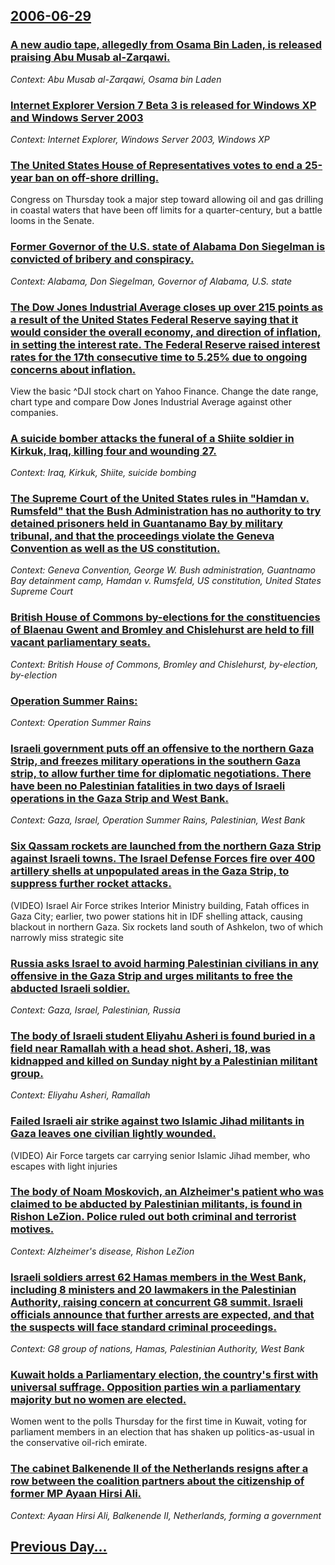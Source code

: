 ## [2006-06-29](/news/2006/06/29/index.md)

### [ A new audio tape, allegedly from Osama Bin Laden, is released praising Abu Musab al-Zarqawi. ](/news/2006/06/29/a-new-audio-tape-allegedly-from-osama-bin-laden-is-released-praising-abu-musab-al-zarqawi.md)
_Context: Abu Musab al-Zarqawi, Osama bin Laden_

### [ Internet Explorer Version 7 Beta 3 is released for Windows XP and Windows Server 2003](/news/2006/06/29/internet-explorer-version-7-beta-3-is-released-for-windows-xp-and-windows-server-2003.md)
_Context: Internet Explorer, Windows Server 2003, Windows XP_

### [ The United States House of Representatives votes to end a 25-year ban on off-shore drilling. ](/news/2006/06/29/the-united-states-house-of-representatives-votes-to-end-a-25-year-ban-on-off-shore-drilling.md)
Congress on Thursday took a major step toward allowing oil and gas drilling in coastal waters that have been off limits for a quarter-century, but a battle looms in the Senate.

### [ Former Governor of the U.S. state of Alabama Don Siegelman is convicted of bribery and conspiracy. ](/news/2006/06/29/former-governor-of-the-u-s-state-of-alabama-don-siegelman-is-convicted-of-bribery-and-conspiracy.md)
_Context: Alabama, Don Siegelman, Governor of Alabama, U.S. state_

### [ The Dow Jones Industrial Average closes up over 215 points as a result of the United States Federal Reserve saying that it would consider the overall economy, and direction of inflation, in setting the interest rate. The Federal Reserve raised interest rates for the 17th consecutive time to 5.25% due to ongoing concerns about inflation. ](/news/2006/06/29/the-dow-jones-industrial-average-closes-up-over-215-points-as-a-result-of-the-united-states-federal-reserve-saying-that-it-would-consider-t.md)
View the basic ^DJI stock chart on Yahoo Finance. Change the date range, chart type and compare Dow Jones Industrial Average against other companies.

### [ A suicide bomber attacks the funeral of a Shiite soldier in Kirkuk, Iraq, killing four and wounding 27. ](/news/2006/06/29/a-suicide-bomber-attacks-the-funeral-of-a-shiite-soldier-in-kirkuk-iraq-killing-four-and-wounding-27.md)
_Context: Iraq, Kirkuk, Shiite, suicide bombing_

### [ The Supreme Court of the United States rules in "Hamdan v. Rumsfeld" that the Bush Administration has no authority to try detained prisoners held in Guantanamo Bay by military tribunal, and that the proceedings violate the Geneva Convention as well as the US constitution. ](/news/2006/06/29/the-supreme-court-of-the-united-states-rules-in-hamdan-v-rumsfeld-that-the-bush-administration-has-no-authority-to-try-detained-prisoner.md)
_Context: Geneva Convention, George W. Bush administration, Guantnamo Bay detainment camp, Hamdan v. Rumsfeld, US constitution, United States Supreme Court_

### [ British House of Commons by-elections for the constituencies of Blaenau Gwent and Bromley and Chislehurst are held to fill vacant parliamentary seats. ](/news/2006/06/29/british-house-of-commons-by-elections-for-the-constituencies-of-blaenau-gwent-and-bromley-and-chislehurst-are-held-to-fill-vacant-parliamen.md)
_Context: British House of Commons, Bromley and Chislehurst, by-election, by-election_

### [ Operation Summer Rains:](/news/2006/06/29/operation-summer-rains.md)
_Context: Operation Summer Rains_

### [ Israeli government puts off an offensive to the northern Gaza Strip, and freezes military operations in the southern Gaza strip, to allow further time for diplomatic negotiations. There have been no Palestinian fatalities in two days of Israeli operations in the Gaza Strip and West Bank. ](/news/2006/06/29/israeli-government-puts-off-an-offensive-to-the-northern-gaza-strip-and-freezes-military-operations-in-the-southern-gaza-strip-to-allow-f.md)
_Context: Gaza, Israel, Operation Summer Rains, Palestinian, West Bank_

### [ Six Qassam rockets are launched from the northern Gaza Strip against Israeli towns. The Israel Defense Forces fire over 400 artillery shells at unpopulated areas in the Gaza Strip, to suppress further rocket attacks. ](/news/2006/06/29/six-qassam-rockets-are-launched-from-the-northern-gaza-strip-against-israeli-towns-the-israel-defense-forces-fire-over-400-artillery-shell.md)
(VIDEO) Israel Air Force strikes Interior Ministry building, Fatah offices in Gaza City; earlier, two power stations hit in IDF shelling attack, causing blackout in northern Gaza. Six rockets land south of Ashkelon, two of which narrowly miss strategic site

### [ Russia asks Israel to avoid harming Palestinian civilians in any offensive in the Gaza Strip and urges militants to free the abducted Israeli soldier. ](/news/2006/06/29/russia-asks-israel-to-avoid-harming-palestinian-civilians-in-any-offensive-in-the-gaza-strip-and-urges-militants-to-free-the-abducted-israe.md)
_Context: Gaza, Israel, Palestinian, Russia_

### [ The body of Israeli student Eliyahu Asheri is found buried in a field near Ramallah with a head shot. Asheri, 18, was kidnapped and killed on Sunday night by a Palestinian militant group. ](/news/2006/06/29/the-body-of-israeli-student-eliyahu-asheri-is-found-buried-in-a-field-near-ramallah-with-a-head-shot-asheri-18-was-kidnapped-and-killed.md)
_Context: Eliyahu Asheri, Ramallah_

### [ Failed Israeli air strike against two Islamic Jihad militants in Gaza leaves one civilian lightly wounded. ](/news/2006/06/29/failed-israeli-air-strike-against-two-islamic-jihad-militants-in-gaza-leaves-one-civilian-lightly-wounded.md)
(VIDEO) Air Force targets car carrying senior Islamic Jihad member, who escapes with light injuries 

### [ The body of Noam Moskovich, an Alzheimer's patient who was claimed to be abducted by Palestinian militants, is found in Rishon LeZion. Police ruled out both criminal and terrorist motives. ](/news/2006/06/29/the-body-of-noam-moskovich-an-alzheimer-s-patient-who-was-claimed-to-be-abducted-by-palestinian-militants-is-found-in-rishon-lezion-poli.md)
_Context: Alzheimer's disease, Rishon LeZion_

### [ Israeli soldiers arrest 62 Hamas members in the West Bank, including 8 ministers and 20 lawmakers in the Palestinian Authority, raising concern at concurrent G8 summit. Israeli officials announce that further arrests are expected, and that the suspects will face standard criminal proceedings. ](/news/2006/06/29/israeli-soldiers-arrest-62-hamas-members-in-the-west-bank-including-8-ministers-and-20-lawmakers-in-the-palestinian-authority-raising-con.md)
_Context: G8 group of nations, Hamas, Palestinian Authority, West Bank_

### [ Kuwait holds a Parliamentary election, the country's first with universal suffrage. Opposition parties win a parliamentary majority but no women are elected.](/news/2006/06/29/kuwait-holds-a-parliamentary-election-the-country-s-first-with-universal-suffrage-opposition-parties-win-a-parliamentary-majority-but-no.md)
Women went to the polls Thursday for the first time in Kuwait, voting for parliament members in an election that has shaken up politics-as-usual in the conservative oil-rich emirate.

### [ The cabinet Balkenende II of the Netherlands resigns after a row between the coalition partners about the citizenship of former MP Ayaan Hirsi Ali. ](/news/2006/06/29/the-cabinet-balkenende-ii-of-the-netherlands-resigns-after-a-row-between-the-coalition-partners-about-the-citizenship-of-former-mp-ayaan-hi.md)
_Context: Ayaan Hirsi Ali, Balkenende II, Netherlands, forming a government_

## [Previous Day...](/news/2006/06/28/index.md)

